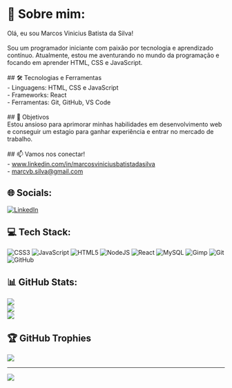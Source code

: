 # 💫 Sobre mim:
 Olá, eu sou Marcos Vinicius Batista da Silva!<br><br>Sou um programador iniciante com paixão por tecnologia e aprendizado contínuo. Atualmente, estou me aventurando no mundo da programação e focando em aprender HTML, CSS e JavaScript.<br><br>## 🛠️ Tecnologias e Ferramentas<br>- Linguagens: HTML, CSS e JavaScript<br>- Frameworks: React<br>- Ferramentas: Git, GitHub, VS Code<br><br>## 🎯 Objetivos<br>Estou ansioso para aprimorar minhas habilidades em desenvolvimento web e conseguir um estagio para ganhar experiência e entrar no mercado de trabalho.<br><br>## 📫 Vamos nos conectar!<br>- www.linkedin.com/in/marcosviniciusbatistadasilva<br>- marcvb.silva@gmail.com<br>


## 🌐 Socials:
[![LinkedIn](https://img.shields.io/badge/LinkedIn-%230077B5.svg?logo=linkedin&logoColor=white)](https://linkedin.com/in/MarcosViniciusBatistadaSilva) 

## 💻 Tech Stack:
![CSS3](https://img.shields.io/badge/css3-%231572B6.svg?style=for-the-badge&logo=css3&logoColor=white) ![JavaScript](https://img.shields.io/badge/javascript-%23323330.svg?style=for-the-badge&logo=javascript&logoColor=%23F7DF1E) ![HTML5](https://img.shields.io/badge/html5-%23E34F26.svg?style=for-the-badge&logo=html5&logoColor=white) ![NodeJS](https://img.shields.io/badge/node.js-6DA55F?style=for-the-badge&logo=node.js&logoColor=white) ![React](https://img.shields.io/badge/react-%2320232a.svg?style=for-the-badge&logo=react&logoColor=%2361DAFB) ![MySQL](https://img.shields.io/badge/mysql-4479A1.svg?style=for-the-badge&logo=mysql&logoColor=white) ![Gimp](https://img.shields.io/badge/figma-%23F24E1E.svg?style=for-the-badge&logo=figma&logoColor=white) ![Git](https://img.shields.io/badge/git-%23F05033.svg?style=for-the-badge&logo=git&logoColor=white) ![GitHub](https://img.shields.io/badge/github-%23121011.svg?style=for-the-badge&logo=github&logoColor=white)
## 📊 GitHub Stats:
![](https://github-readme-stats.vercel.app/api?username=marcdevofc&theme=dark&hide_border=false&include_all_commits=false&count_private=false)<br/>
![](https://github-readme-streak-stats.herokuapp.com/?user=marcdevofc&theme=dark&hide_border=false)<br/>
![](https://github-readme-stats.vercel.app/api/top-langs/?username=marcdevofc&theme=dark&hide_border=false&include_all_commits=false&count_private=false&layout=compact)

## 🏆 GitHub Trophies
![](https://github-profile-trophy.vercel.app/?username=marcdevofc&theme=radical&no-frame=false&no-bg=true&margin-w=4)

---
[![](https://visitcount.itsvg.in/api?id=marcdevofc&icon=0&color=0)](https://visitcount.itsvg.in)

<!-- Proudly created with GPRM ( https://gprm.itsvg.in ) -->
